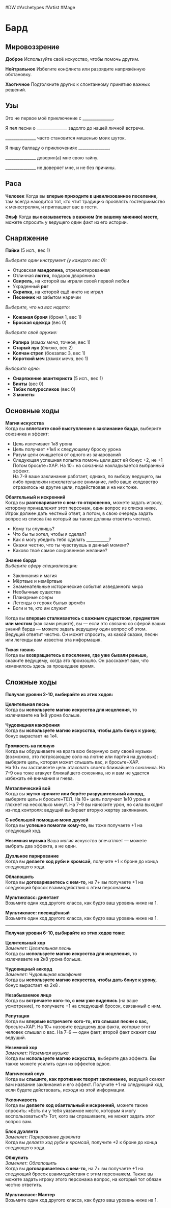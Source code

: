 #DW  #Archetypes #Artist #Mage 

# Бард

## Мировоззрение

**Доброе**
 Используйте своё искусство, чтобы помочь другим.

**Нейтральное**
 Избегите конфликта или разрядите напряжённую обстановку.

**Хаотичное**
 Подтолкните других к спонтанному принятию важных решений.

## Узы

Это не первое моё приключение с \_\_\_\_\_\_\_\_\_\_\_\_\_\_\_.  

Я пел песни о \_\_\_\_\_\_\_\_\_\_\_\_\_\_\_ задолго до нашей  личной встречи.

\_\_\_\_\_\_\_\_\_\_\_\_\_\_\_ часто становится мишенью моих  шуток.  

Я пишу балладу о приключениях \_\_\_\_\_\_\_\_\_\_\_\_\_\_\_.   

\_\_\_\_\_\_\_\_\_\_\_\_\_\_\_ доверил(а) мне свою тайну.   

\_\_\_\_\_\_\_\_\_\_\_\_\_\_\_ не доверяет мне, и не без причины.

## Раса

**Человек**
 Когда вы **вперые приходите в цивилизованное поселение,** там всегда находится тот, кто  чтит традицию проявлять гостеприимство  к менестрелям, и приглашает вас в гости.

**Эльф**
 Когда **вы оказываетесь в важном (по вашему мнению) месте,** можете спросить у ведущего один факт из его истории.

## Снаряжение
**Пайки** (5 исп., вес 1)

*Выберите один инструмент (у каждого вес 0):*
 - Отцовская **мандолина,** отремонтированная
 - Отличная **лютня,** подарок дворянина
 - **Свирель,** на которой вы играли своей первой любви
 - Украденный **рог**
 - **Скрипка,** на которой ещё никто не играл
 - **Песенник** на забытом наречии

*Выберите, что на вас надето:*
 - **Кожаная броня** (броня 1, вес 1)
 - **Броская одежда** (вес 0)

*Выберите своё оружие:*
 - **Рапира** (*взмах меча*, точное, вес 1)
 - **Старый лук** (*близко*, вес 2)
 - **Колчан стрел** (боезапас 3, вес 1)
 - **Короткий меч** (*взмах меча*, вес 1)

*Выберите одно:*
 - **Снаряжение авантюриста** (5 исп., вес 1)
 - **Бинты** (вес 0)
 - **Табак полуросликов** (вес 0)
 - **3 монеты**

## Основные ходы

**Магия искусства**  
Когда вы **вплетаете своё выступление в заклинание барда**, выберите союзника и эффект:  
- Цель излечивает 1к8 урона  
- Цель получает +1к4 к следующему броску  урона  
- Разум цели очищается от одного из зачарований  
- Следующая успешная попытка помочь  цели даст ей бонус +2, не +1  
Потом бросьте+ХАР. 
На 10+ на союзника  накладывается выбранный эффект.  
На 7-9 ваше заклинание работает, однако,  по выбору ведущего, вы либо привлекли  нежелательное внимание, либо ваше  колдовство отразилось на другие цели,  подействовав и на них тоже.

**Обаятельный и искренний**  
Когда вы **разговариваете с кем-то откровенно,** можете задать игроку, которому  принадлежит этот персонаж, один вопрос  из списка ниже. Игрок должен дать  честный ответ, а потом, в свою очередь  задать вопрос из списка (на который  вы также должны ответить честно).  
- Кому ты служишь?  
- Что бы ты хотел, чтобы я сделал?  
- Как я могу убедить тебя сделать ___________?  
- Скажи честно, что ты чувствуешь в данный  момент?  
- Каково твоё самое сокровенное желание?

**Знание барда**  
*Выберите сферу специализации:*  
 - Заклинания и магия  
 - Мёртвые и немёртвые  
 - Знаменательные исторические события изведанного мира  
 - Необычные существа  
 - Планарные сферы  
 - Легенды о героях былых времён  
 - Боги и те, кто им служит  

Когда вы **впервые сталкиваетесь с важным  существом, предметом или местом** (как  сами решите), вы — если это связано со сферой ваших знаний барда — можете задать  ведущему один вопрос об этом. Ведущий  ответит честно. Он может спросить, из какой  сказки, песни или легенды вам известна эта  информация.

**Тихая гавань**  
Когда вы **возвращаетесь в поселение, где  уже бывали раньше,** скажите ведущему,  когда это произошло. Он расскажет вам,  что изменилось здесь за прошедшее время.


## Сложные ходы
**Получая уровни 2-10, выбирайте из этих ходов:**

**Целительная песнь**  
Когда вы **используете магию искусства для исцеления,** то излечиваете на 1к8 урона больше.  

**Чудовищная какофония**  
Когда вы **используете магию искусства, чтобы дать  бонус к урону,** бонус вырастает на 1к4.  

**Громкость на полную**  
Когда вы обрушиваете на врага всю безумную  силу своей музыки (возможно, это потрясающее  соло на лютне или партия на духовых): выберите  цель, которая может слышать вас, и бросьте+ХАР.  
На 10+ вы заставляете цель атаковать своего  ближайшего союзника. 
На 7–9 она тоже атакует  ближайшего союзника, но и вам не удастся избежать её внимания и гнева.  

**Металлический вой**  
Когда вы **жутко кричите или берёте разрушительный аккорд,** выберите цель и бросьте+ТЕЛ. 
На 10+  цель получает 1к10 урона и глохнет на несколько  минут. 
На 7–9 вы наносите урон, но сила выходит  из-под контроля: ведущий выбирает вторую жертву  заклинания.

**С небольшой помощью моих друзей**  
Когда вы **успешно помогли кому-то,** вы тоже получаете +1 на следующий ход.  

**Неземная музыка** 
Ваша *магия искусства* впечатляет — можете выбрать  два эффекта, а не один.  

**Дуэльное парирование**  
Когда вы **делаете ход руби и кромсай,** получите +1  к броне до конца следующего хода.  

**Облапошить**  
Когда вы **договариваетесь с кем-то,** на 7+ вы получаете +1 на следующий бросок взаимодействия с этим  персонажем.  

**Мультикласс: дилетант**  
Возьмите один ход другого класса, как будто ваш  уровень ниже на 1.  

**Мультикласс: посвящённый**  
Возьмите один ход другого класса, как будто ваш  уровень ниже на 1. 

---
**Получая уровни 6-10, выбирайте из этих ходов тоже:**

**Целительный хор**  
*Заменяет: Целительная песнь*  
Когда вы **используете магию искусства для исцеления,** то излечиваете на 2к8 урона больше.

 **Чудовищный аккорд**  
*Заменяет: Чудовищная какофония*  
Когда вы **используете магию искусства, чтобы дать  бонус к урону,** бонус вырастает на 2к8 .  

**Незабываемое лицо**  
Когда вы **встречаете кого-то, с кем уже виделись**  (на ваше усмотрение), то получаете +1 на следующий бросок, связанный с ним.  

**Репутация**  
Когда вы **впервые встречаете кого-то, кто слышал  песни о вас,** бросьте+ХАР. 
На 10+ назовите  ведущему два факта, которые этот человек слышал  о вас. 
На 7–9 — один факт; второй факт скажет сам  ведущий.  

**Неземной хор**  
*Заменяет: Неземная музыка*  
Когда вы **используете магию искусства,** выберите  два эффекта. Вы также можете усилить один из  эффектов вдвое.

**Магический слух**  
Когда вы **слышите, как противник творит заклинание,** ведущий скажет вам название заклинания  и его эффект. Получите +1 на следующий ход, если  будете действовать, исходя из этой информации.  

**Уклончивость**  
Когда вы **делаете ход обаятельный и искренний,**  можете также спросить: «Есть ли у тебя уязвимое  место, которым я могу воспользоваться?» Тот, кого  вы спрашиваете, не может задать этот вопрос вам.  

**Блок дуэлянта**  
*Заменяет: Парирование дуэлянта*  
Когда вы *делаете ход руби и кромсай,* получите +2  к броне до конца следующего хода.  

**Обжулить**  
*Заменяет: Облапошить*  
Когда вы **договариваетесь с кем-то,** на 7+ вы получаете +1 на следующий бросок взаимодействия с этим  персонажем. Также вы можете задать игроку этого  персонажа вопрос, на который тот обязан честно  ответить.  

**Мультикласс: Мастер**  
Возьмите один ход другого класса, как будто ваш  уровень ниже на 1.


